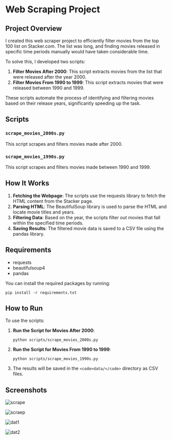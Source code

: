 # Web Scraping Project

<h2>Project Overview</h2>

I created this web scraper project to efficiently filter movies from the top 100 list on Stacker.com. The list was long, and finding movies released in specific time periods manually would have taken considerable time.

To solve this, I developed two scripts:

1. **Filter Movies After 2000**: This script extracts movies from the list that were released after the year 2000.
2. **Filter Movies From 1990 to 1999**: This script extracts movies that were released between 1990 and 1999.

These scripts automate the process of identifying and filtering movies based on their release years, significantly speeding up the task.

<h2>Scripts</h2>

<h3><code>scrape_movies_2000s.py</code></h3>

This script scrapes and filters movies made after 2000.

<h3><code>scrape_movies_1990s.py</code></h3>

This script scrapes and filters movies made between 1990 and 1999.

<h2>How It Works</h2>

1. **Fetching the Webpage**: The scripts use the requests library to fetch the HTML content from the Stacker page.
2. **Parsing HTML**: The BeautifulSoup library is used to parse the HTML and locate movie titles and years.
3. **Filtering Data**: Based on the year, the scripts filter out movies that fall within the specified time periods.
4. **Saving Results**: The filtered movie data is saved to a CSV file using the pandas library.

<h2>Requirements</h2>

- requests
- beautifulsoup4
- pandas

You can install the required packages by running:

<pre><code>pip install -r requirements.txt</code></pre>

<h2>How to Run</h2>

To use the scripts:

1. **Run the Script for Movies After 2000**:
   <pre><code>python scripts/scrape_movies_2000s.py</code></pre>

2. **Run the Script for Movies From 1990 to 1999**:
   <pre><code>python scripts/scrape_movies_1990s.py</code></pre>

3. The results will be saved in the `<code>data/</code>` directory as CSV files.

<h2>Screenshots</h2>

![scrape](https://github.com/user-attachments/assets/57b4e060-f555-45db-be49-65d8da4d1628)

![scraep](https://github.com/user-attachments/assets/97ffc488-b451-4f8c-84cf-b91f7098b5e0)

![dat1](https://github.com/user-attachments/assets/2249c031-22e5-4e26-bba1-d0f1ec146c3a)

![dat2](https://github.com/user-attachments/assets/193c4cef-f71f-4cc8-bec9-b9026a35f85d)




